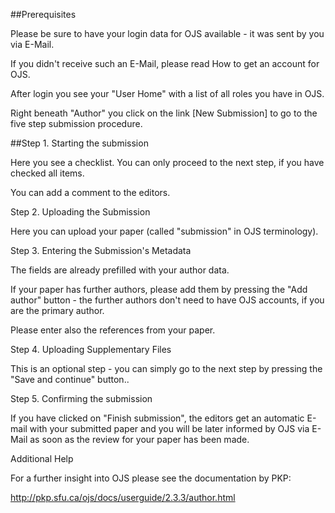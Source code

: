 ##Prerequisites

Please be sure to have your login data for OJS available - it was sent by you via E-Mail.

If you didn't receive such an E-Mail, please read How to get an account for OJS.

 

After login you see your "User Home" with a list of all roles you have in OJS.

Right beneath "Author" you click on the link [New Submission] to go to the five step submission procedure.

 
 
##Step 1. Starting the submission

 

Here you see a checklist. You can only proceed to the next step, if you have checked all items.

You can add a comment to the editors.

 

 
Step 2. Uploading the Submission

 

Here you can upload your paper (called "submission" in OJS terminology).

 

 
Step 3. Entering the Submission's Metadata

 

The fields are already prefilled with your author data.

If your paper has further authors, please add them by pressing the "Add author" button - the further authors don't need to have OJS accounts, if you are the primary author.

 

Please enter also the references from your paper.

 

 
Step 4. Uploading Supplementary Files

 

This is an optional step - you can simply go to the next step by pressing the "Save and continue" button..

 

 
Step 5. Confirming the submission

 

 If you have clicked on "Finish submission", the editors get an automatic E-mail with your submitted paper and you will be later informed by OJS via E-Mail as soon as the review for your paper has been made.

 

 

 
Additional Help

For a further insight into OJS please see the documentation by PKP:

http://pkp.sfu.ca/ojs/docs/userguide/2.3.3/author.html

 
